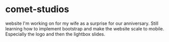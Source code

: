 # comet-studios 
website I'm working on for my wife as a surprise for our anniversary.
Still learning how to implement bootstrap and make the website scale to mobile. Especially the logo and then the lightbox slides.
